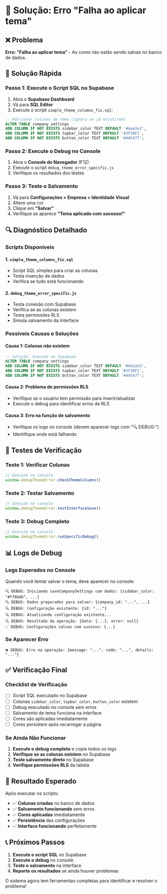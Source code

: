 # 🔧 Solução: Erro "Falha ao aplicar tema"

## ❌ Problema
**Erro: "Falha ao aplicar tema"** - As cores não estão sendo salvas no banco de dados.

## 🎯 Solução Rápida

### **Passo 1: Execute o Script SQL no Supabase**

1. Abra o **Supabase Dashboard**
2. Vá para **SQL Editor**
3. Execute o script `simple_theme_columns_fix.sql`:

```sql
-- Adicionar colunas de tema (ignora se já existirem)
ALTER TABLE company_settings 
ADD COLUMN IF NOT EXISTS sidebar_color TEXT DEFAULT '#dee2e3',
ADD COLUMN IF NOT EXISTS topbar_color TEXT DEFAULT '#3F30F1',
ADD COLUMN IF NOT EXISTS button_color TEXT DEFAULT '#4A5477';
```

### **Passo 2: Execute o Debug no Console**

1. Abra o **Console do Navegador** (F12)
2. Execute o script `debug_theme_error_specific.js`
3. Verifique os resultados dos testes

### **Passo 3: Teste o Salvamento**

1. Vá para **Configurações > Empresa > Identidade Visual**
2. Altere uma cor
3. Clique em **"Salvar"**
4. Verifique se aparece **"Tema aplicado com sucesso!"**

## 🔍 Diagnóstico Detalhado

### **Scripts Disponíveis**

#### 1. **`simple_theme_columns_fix.sql`**
- Script SQL simples para criar as colunas
- Testa inserção de dados
- Verifica se tudo está funcionando

#### 2. **`debug_theme_error_specific.js`**
- Testa conexão com Supabase
- Verifica se as colunas existem
- Testa permissões RLS
- Simula salvamento da interface

### **Possíveis Causas e Soluções**

#### **Causa 1: Colunas não existem**
```sql
-- Solução: Execute no Supabase
ALTER TABLE company_settings 
ADD COLUMN IF NOT EXISTS sidebar_color TEXT DEFAULT '#dee2e3',
ADD COLUMN IF NOT EXISTS topbar_color TEXT DEFAULT '#3F30F1',
ADD COLUMN IF NOT EXISTS button_color TEXT DEFAULT '#4A5477';
```

#### **Causa 2: Problema de permissões RLS**
- Verifique se o usuário tem permissão para inserir/atualizar
- Execute o debug para identificar erros de RLS

#### **Causa 3: Erro na função de salvamento**
- Verifique os logs no console (devem aparecer logs com "🔍 DEBUG:")
- Identifique onde está falhando

## 🧪 Testes de Verificação

### **Teste 1: Verificar Colunas**
```javascript
// Execute no console
window.debugThemeError.checkThemeColumns()
```

### **Teste 2: Testar Salvamento**
```javascript
// Execute no console
window.debugThemeError.testInterfaceSave()
```

### **Teste 3: Debug Completo**
```javascript
// Execute no console
window.debugThemeError.runSpecificDebug()
```

## 📊 Logs de Debug

### **Logs Esperados no Console**
Quando você tentar salvar o tema, deve aparecer no console:

```
🔍 DEBUG: Iniciando saveCompanySettings com dados: {sidebar_color: "#ff6b6b", ...}
🔍 DEBUG: Dados preparados para salvar: {company_id: "...", ...}
🔍 DEBUG: Configuração existente: {id: "..."}
🔍 DEBUG: Atualizando configuração existente...
🔍 DEBUG: Resultado da operação: {data: {...}, error: null}
✅ DEBUG: Configurações salvas com sucesso: {...}
```

### **Se Aparecer Erro**
```
❌ DEBUG: Erro na operação: {message: "...", code: "...", details: "..."}
```

## ✅ Verificação Final

### **Checklist de Verificação**

- [ ] Script SQL executado no Supabase
- [ ] Colunas `sidebar_color`, `topbar_color`, `button_color` existem
- [ ] Debug executado no console sem erros
- [ ] Salvamento de tema funciona na interface
- [ ] Cores são aplicadas imediatamente
- [ ] Cores persistem após recarregar a página

### **Se Ainda Não Funcionar**

1. **Execute o debug completo** e copie todos os logs
2. **Verifique se as colunas existem** no Supabase
3. **Teste salvamento direto** no Supabase
4. **Verifique permissões RLS** da tabela

## 🎯 Resultado Esperado

Após executar os scripts:

- ✅ **Colunas criadas** no banco de dados
- ✅ **Salvamento funcionando** sem erros
- ✅ **Cores aplicadas** imediatamente
- ✅ **Persistência** das configurações
- ✅ **Interface funcionando** perfeitamente

## 📞 Próximos Passos

1. **Execute o script SQL** no Supabase
2. **Execute o debug** no console
3. **Teste o salvamento** na interface
4. **Reporte os resultados** se ainda houver problemas

O sistema agora tem ferramentas completas para identificar e resolver o problema!
